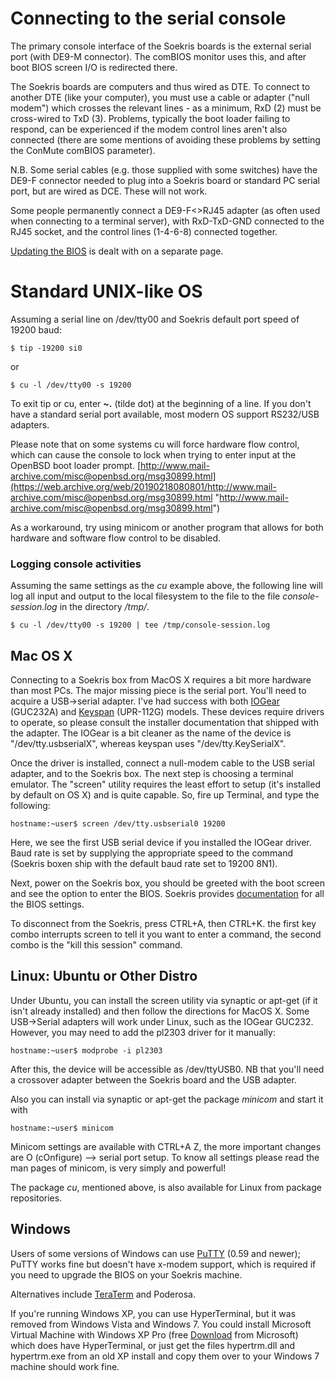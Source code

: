 # Connecting to the serial console

The primary console interface of the Soekris boards is the external serial port (with DE9-M connector). The comBIOS monitor uses this, and after boot BIOS screen I/O is redirected there.

The Soekris boards are computers and thus wired as DTE. To connect to another DTE (like your computer), you must use a cable or adapter ("null modem") which crosses the relevant lines - as a minimum, RxD (2) must be cross-wired to TxD (3). Problems, typically the boot loader failing to respond, can be experienced if the modem control lines aren't also connected (there are some mentions of avoiding these problems by setting the ConMute comBIOS parameter).

N.B. Some serial cables (e.g. those supplied with some switches) have the DE9-F connector needed to plug into a Soekris board or standard PC serial port, but are wired as DCE. These will not work.

Some people permanently connect a DE9-F<>RJ45 adapter (as often used when connecting to a terminal server), with RxD-TxD-GND connected to the RJ45 socket, and the control lines (1-4-6-8) connected together.

[Updating the BIOS](Updating_Bios.md "Updating Bios") is dealt with on a separate page.

# Standard UNIX-like OS

Assuming a serial line on /dev/tty00 and Soekris default port speed of 19200 baud:

```
$ tip -19200 si0
```

or

```
$ cu -l /dev/tty00 -s 19200
```

To exit tip or cu, enter **~.** (tilde dot) at the beginning of a line. If you don't have a standard serial port available, most modern OS support RS232/USB adapters. 

Please note that on some systems cu will force hardware flow control, which can cause the console to lock when trying to enter input at the OpenBSD boot loader prompt. [http://www.mail-archive.com/misc@openbsd.org/msg30899.html](https://web.archive.org/web/20190218080801/http://www.mail-archive.com/misc@openbsd.org/msg30899.html "http://www.mail-archive.com/misc@openbsd.org/msg30899.html")

As a workaround, try using minicom or another program that allows for both hardware and software flow control to be disabled.

### Logging console activities

Assuming the same settings as the *cu* example above, the following line will log all input and output to the local filesystem to the file to the file *console-session.log* in the directory */tmp/*. 

```
$ cu -l /dev/tty00 -s 19200 | tee /tmp/console-session.log
```

##  Mac OS X

Connecting to a Soekris box from MacOS X requires a bit more hardware than most PCs. The major missing piece is the serial port. You'll need to acquire a USB->serial adapter. I've had success with both [IOGear](https://web.archive.org/web/20190218080801/http://www.iogear.com/main.php?loc=product_category&category=usb&category_id=104 "http://www.iogear.com/main.php?loc=product_category&category=usb&category_id=104") (GUC232A) and [Keyspan](https://web.archive.org/web/20190218080801/http://www.keyspan.com/products/homepage.2.productList.Serial.spml "http://www.keyspan.com/products/homepage.2.productList.Serial.spml") (UPR-112G) models. These devices require drivers to operate, so please consult the installer documentation that shipped with the adapter. The IOGear is a bit cleaner as the name of the device is "/dev/tty.usbserialX", whereas keyspan uses "/dev/tty.KeySerialX".

Once the driver is installed, connect a null-modem cable to the USB serial adapter, and to the Soekris box. The next step is choosing a terminal emulator. The "screen" utility requires the least effort to setup (it's installed by default on OS X) and is quite capable. So, fire up Terminal, and type the following:

```
hostname:~user$ screen /dev/tty.usbserial0 19200
```

Here, we see the first USB serial device if you installed the IOGear driver. Baud rate is set by supplying the appropriate speed to the command (Soekris boxen ship with the default baud rate set to 19200 8N1).

Next, power on the Soekris box, you should be greeted with the boot screen and see the option to enter the BIOS. Soekris provides [documentation](https://web.archive.org/web/20190218080801/http://www.soekris.com/downloads.htm "http://www.soekris.com/downloads.htm") for all the BIOS settings.

To disconnect from the Soekris, press CTRL+A, then CTRL+K. the first key combo interrupts screen to tell it you want to enter a command, the second combo is the "kill this session" command.

##  Linux: Ubuntu or Other Distro

Under Ubuntu, you can install the screen utility via synaptic or apt-get (if it isn't already installed) and then follow the directions for MacOS X. Some USB->Serial adapters will work under Linux, such as the IOGear GUC232. However, you may need to add the pl2303 driver for it manually:

```
hostname:~user$ modprobe -i pl2303
```

After this, the device will be accessible as /dev/ttyUSB0. NB that you'll need a crossover adapter between the Soekris board and the USB adapter.

Also you can install via synaptic or apt-get the package *minicom* and start it with

```
hostname:~user$ minicom
```

Minicom settings are available with CTRL+A Z, the more important changes are O (cOnfigure) --> serial port setup. To know all settings please read the man pages of minicom, is very simply and powerful!

The package *cu*, mentioned above, is also available for Linux from package repositories.

##  Windows

Users of some versions of Windows can use [PuTTY](https://web.archive.org/web/20190218080801/http://www.chiark.greenend.org.uk/~sgtatham/putty/ "http://www.chiark.greenend.org.uk/~sgtatham/putty/") (0.59 and newer); PuTTY works fine but doesn't have x-modem support, which is required if you need to upgrade the BIOS on your Soekris machine. 

Alternatives include [TeraTerm](https://web.archive.org/web/20190218080801/http://ttssh2.sourceforge.jp/ "http://ttssh2.sourceforge.jp/") and Poderosa. 

If you're running Windows XP, you can use HyperTerminal, but it was removed from Windows Vista and Windows 7. You could install Microsoft Virtual Machine with Windows XP Pro (free [Download](https://web.archive.org/web/20190218080801/http://www.microsoft.com/windows/virtual-pc/ "http://www.microsoft.com/windows/virtual-pc/") from Microsoft) which does have HyperTerminal, or just get the files hypertrm.dll and hypertrm.exe from an old XP install and copy them over to your Windows 7 machine should work fine.
